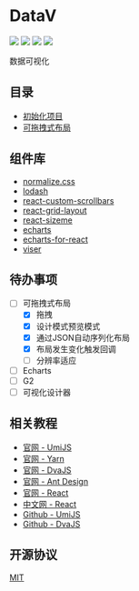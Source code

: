# DataV

[![](https://img.shields.io/badge/umi-^1.0.0-blue.svg?style=flat-square)](https://github.com/umijs/umi)
[![](https://img.shields.io/badge/lodash-^4.17.10-yellowgreen.svg?style=flat-square)](https://github.com/lodash/lodash)
[![](https://img.shields.io/badge/echarts-^4.1.0-orange.svg?style=flat-square)](https://github.com/apache/incubator-echarts)
[![](https://img.shields.io/badge/viser--react-^2.2.6-brightgreen.svg?style=flat-square)](https://github.com/viserjs/viser)


数据可视化

## 目录

- [初始化项目](https://github.com/huang6349/umi-learn)
- [可拖拽式布局](./docs/可拖拽式布局.md)

## 组件库

- [normalize.css](https://github.com/necolas/normalize.css)
- [lodash](https://github.com/lodash/lodash)
- [react-custom-scrollbars](https://github.com/malte-wessel/react-custom-scrollbars)
- [react-grid-layout](https://github.com/STRML/react-grid-layout)
- [react-sizeme](https://github.com/ctrlplusb/react-sizeme)
- [echarts](https://github.com/apache/incubator-echarts)
- [echarts-for-react](https://github.com/hustcc/echarts-for-react)
- [viser](https://github.com/viserjs/viser)

## 待办事项

- [ ] 可拖拽式布局
  - [x] 拖拽
  - [x] 设计模式预览模式
  - [x] 通过JSON自动序列化布局
  - [x] 布局发生变化触发回调
  - [ ] 分辨率适应
- [ ] Echarts
- [ ] G2
- [ ] 可视化设计器

## 相关教程

- [官网 - UmiJS](https://umijs.org)
- [官网 - Yarn](https://yarnpkg.com/zh-Hans)
- [官网 - DvaJS](https://dvajs.com)
- [官网 - Ant Design](https://ant.design/index-cn)
- [官网 - React](https://reactjs.org)
- [中文网 - React](https://doc.react-china.org)
- [Github - UmiJS](https://github.com/umijs/umi)
- [Github - DvaJS](https://github.com/dvajs/dva)

## 开源协议

[MIT](https://tldrlegal.com/license/mit-license)
